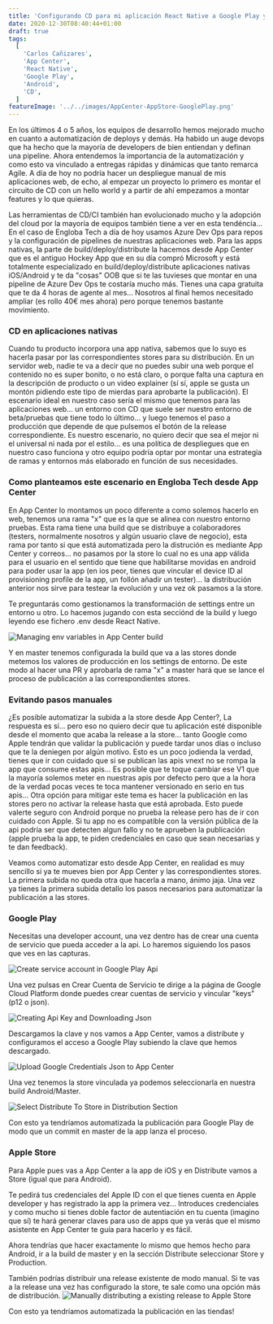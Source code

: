 ```yaml
---
title: 'Configurando CD para mi aplicación React Native a Google Play y Apple Store con App Center'
date: 2020-12-30T08:40:44+01:00
draft: true
tags:
  [
    'Carlos Cañizares',
    'App Center',
    'React Native',
    'Google Play',
    'Android',
    'CD',
  ]
featureImage: '../../images/AppCenter-AppStore-GooglePlay.png'
---
```


En los últimos 4 o 5 años, los equipos de desarrollo hemos mejorado mucho en cuanto a automatización de deploys y demás. Ha habido un auge devops que ha hecho que la mayoría de developers de bien entiendan y definan una pipeline. Ahora entendemos la importancia de la automatización y como esto va vinculado a entregas rápidas y dinámicas que tanto remarca Agile. A día de hoy no podría hacer un despliegue manual de mis aplicaciones web, de echo, al empezar un proyecto lo primero es montar el circuito de CD con un hello world y a partir de ahí empezamos a montar features y lo que quieras.

Las herramientas de CD/CI también han evolucionado mucho y la adopción del cloud por la mayoría de equipos también tiene a ver en esta tendéncia... En el caso de Engloba Tech a día de hoy usamos Azure Dev Ops para repos y la configuración de pipelines de nuestras aplicaciones web. Para las apps nativas, la parte de build/deploy/distribute la hacemos desde App Center que es el antiguo Hockey App que en su día compró Microsoft y está totalmente especializado en build/deploy/distribute aplicaciones nativas iOS/Android y te da "cosas" OOB que si te las tuvieses que montar en una pipeline de Azure Dev Ops te costaría mucho más. Tienes una capa gratuita que te da 4 horas de agente al mes... Nosotros al final hemos necesitado ampliar (es rollo 40€ mes ahora) pero porque tenemos bastante movimiento.

### CD en aplicaciones nativas

Cuando tu producto incorpora una app nativa, sabemos que lo suyo es hacerla pasar por las correspondientes stores para su distribución. En un servidor web, nadie te va a decir que no puedes subir una web porque el contenido no es super bonito, o no está claro, o porque falta una captura en la descripción de producto o un video explainer (sí sí, apple se gusta un montón pidiendo este tipo de mierdas para aprobarte la publicación). El escenario ideal en nuestro caso sería el mismo que tenemos para las aplicaciones web... un entorno con CD que suele ser nuestro entorno de beta/pruebas que tiene todo lo último... y luego tenemos el paso a producción que depende de que pulsemos el botón de la release correspondiente. Es nuestro escenario, no quiero decir que sea el mejor ni el universal ni nada por el estilo... es una política de despliegues que en nuestro caso funciona y otro equipo podría optar por montar una estrategia de ramas y entornos más elaborado en función de sus necesidades.

### Como planteamos este escenario en Engloba Tech desde App Center

En App Center lo montamos un poco diferente a como solemos hacerlo en web, tenemos una rama "x" que es la que se alinea con nuestro entorno pruebas. Esta rama tiene una build que se distribuye a colaboradores (testers, normalmente nosotros y algún usuario clave de negocio), esta rama por tanto si que está automatizada pero la distrución es mediante App Center y correos... no pasamos por la store lo cual no es una app válida para el usuario en el sentido que tiene que habilitarse movidas en android para poder usar la app (en ios peor, tienes que vincular el device ID al provisioning profile de la app, un follón añadir un tester)... la distribución anterior nos sirve para testear la evolución y una vez ok pasamos a la store.

Te preguntarás como gestionamos la transformación de settings entre un entorno u otro. Lo hacemos jugando con esta secciónd de la build y luego leyendo ese fichero .env desde React Native.

![Managing env variables in App Center build](../../images/AppCenter-Build-Env-Variables.PNG 'Managing env variables in App Center build')

Y en master tenemos configurada la build que va a las stores donde metemos los valores de producción en los settings de entorno. De este modo al hacer una PR y aprobarla de rama "x" a master hará que se lance el proceso de publicación a las correspondientes stores.

### Evitando pasos manuales

¿Es posible automatizar la subida a la store desde App Center?, La respuesta es sí... pero eso no quiero decir que tu aplicación esté disponible desde el momento que acaba la release a la store... tanto Google como Apple tendrán que validar la publicación y puede tardar unos días o incluso que te la deniegen por algún motivo. Esto es un poco jodienda la verdad, tienes que ir con cuidado que si se publican las apis vnext no se rompa la app que consume estas apis... Es posible que te toque cambiar ese V1 que la mayoría solemos meter en nuestras apis por defecto pero que a la hora de la verdad pocas veces te toca mantener versionado en serio en tus apis... Otra opción para mitigar este tema es hacer la publicación en las stores pero no activar la release hasta que está aprobada. Esto puede valerte seguro con Android porque no prueba la release pero has de ir con cuidado con Apple. Si tu app no es compatible con la versión pública de la api podría ser que detecten algun fallo y no te aprueben la publicación (apple prueba la app, te piden credenciales en caso que sean necesarias y te dan feedback).

Veamos como automatizar esto desde App Center, en realidad es muy sencillo si ya te mueves bien por App Center y las correspondientes stores. La primera subida no queda otra que hacerla a mano, ánimo jaja. Una vez ya tienes la primera subida detallo los pasos necesarios para automatizar la publicación a las stores.

### Google Play

Necesitas una developer account, una vez dentro has de crear una cuenta de servicio que pueda acceder a la api. Lo haremos siguiendo los pasos que ves en las capturas.

![Create service account in Google Play Api](../../images/GooglePlay-Api-Access.PNG 'Create service account in Google Play Api')

Una vez pulsas en Crear Cuenta de Servicio te dirige a la página de Google Cloud Platform donde puedes crear cuentas de servicio y vincular "keys" (p12 o json).

![Creating Api Key and Downloading Json](../../images/Create-Service-Account-Json-Key.PNG 'Creating Api Key and Downloading Json')

Descargamos la clave y nos vamos a App Center, vamos a distribute y configuramos el acceso a Google Play subiendo la clave que hemos descargado.

![Upload Google Credentials Json to App Center](../../images/Upload-Json-Key-AppCenter.PNG 'Upload Google Credentials Json to App Center')

Una vez tenemos la store vinculada ya podemos seleccionarla en nuestra build Android/Master.

![Select Distribute To Store in Distribution Section](../../images/Distribute-Store-AppCenter.PNG 'Select Distribute To Store in Distribution Section')

Con esto ya tendríamos automatizada la publicación para Google Play de modo que un commit en master de la app lanza el proceso.

### Apple Store

Para Apple pues vas a App Center a la app de iOS y en Distribute vamos a Store (igual que para Android).

Te pedirá tus credenciales del Apple ID con el que tienes cuenta en Apple developer y has registrado la app la primera vez... Introduces credenciales y como mucho si tienes doble factor de autentiación en tu cuenta (imagino que sí) te hará generar claves para uso de apps que ya verás que el mismo asistente en App Center te guía para hacerlo y es fácil.

Ahora tendrías que hacer exactamente lo mismo que hemos hecho para Android, ir a la build de master y en la sección Distribute seleccionar Store y Production.

También podrías distribuir una release existente de modo manual. Si te vas a la release una vez has configurado la store, te sale como una opción más de distribución.
![Manually distributing a existing release to Apple Store](../../images/Distribute-Apple-Store-AppCenter.PNG 'Manually distributing a existing release to Apple Store')

Con esto ya tendríamos automatizada la publicación en las tiendas!
